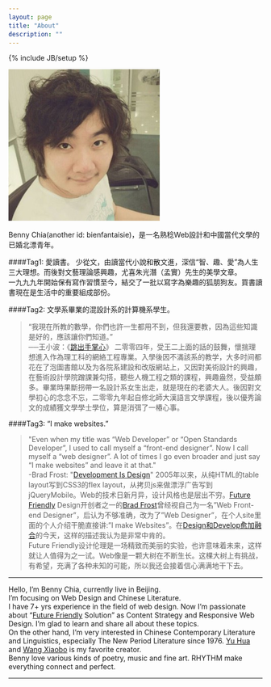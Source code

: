 ```yaml
---
layout: page
title: "About"
description: ""
---
```

{% include JB/setup %}

<img src="/images/avatar300.jpg" />

Benny Chia(another id: bienfantaisie)，是一名熟稔Web設計和中國當代文學的已婚北漂青年。

####Tag1: 愛讀書。
少從文，由讀當代小說和散文進，深信“智、趣、愛”為人生三大理想。而後對文藝理論感興趣，尤喜朱光潛（孟實）先生的美學文章。  
一九九九年開始保有寫作習慣至今，結交了一批以寫字為樂趣的狐朋狗友。買書讀書現在是生活中的重要組成部份。

####Tag2: 文學系畢業的混設計系的計算機系學生。
>	“我現在所教的數學，你們也許一生都用不到，但我還要教，因為這些知識是好的，應該讓你們知道。”  
>	──王小波：《[跳出手掌心](http://vip.book.sina.com.cn/chapter/40550/24040.html)》
二零零四年，受王二上面的話的鼓舞，懷揣理想進入作為理工科的網絡工程專業。入學後因不滿該系的教学，大多时间都花在了泡圖書館以及为各院系建設和改版網站上，又因對美術設計的興趣，在藝術設計學院蹭課兼勾搭，聽些人機工程之類的課程，興趣盎然，受益頗多。畢業時果斷拐帶一名設計系女生出走，就是現在的老婆大人。後因對文學初心的念念不忘，二零零九年起自修北師大漢語言文學課程，後以優秀論文的成績獲文學學士學位，算是消弭了一樁心事。

####Tag3: “I make websites.”
>"Even when my title was “Web Developer” or “Open Standards Developer”, I used to call myself a “front-end designer”. Now I call myself a “web designer”. A lot of times I go even broader and just say “I make websites” and leave it at that."  
>-Brad Frost: "[Development Is Design](http://bradfrostweb.com/blog/post/development-is-design)"
2005年以来，从纯HTML的table layout写到CSS3的flex layout，从拷贝js来做漂浮广告写到jQueryMobile。Web的技术日新月异，设计风格也是层出不穷。[Future Friendly](http://futurefriend.ly) Design开创者之一的[Brad Frost](http://bradfrostweb.com)曾经视自己为一名”Web Front-end Designer”，后认为不够准确，改为了”Web Designer”，在个人site里面的个人介绍干脆直接讲:”I make Websites”。在[Design和Develop愈加融合](http://bradfrostweb.com/blog/post/development-is-design)的今天，这样的描述我认为是非常中肯的。  
Future Friendly设计伦理是一场精致而美丽的实验，也许意味着未来，这样就让人值得为之一试。Web像是一颗大树在不断生长。这棵大树上有挑战，有希望，充满了各种未知的可能，所以我还会接着信心满满地干下去。

-------------------

Hello, I’m Benny Chia, currently live in Beijing.  
I’m focusing on Web Design and Chinese Literature.  
I have 7+ yrs experience in the field of web design. Now I’m passionate about “[Future Friendly](http://futurefriend.ly) Solution” as Content Strategy and Responsive Web Design. I’m glad to learn and share all about these topics.  
On the other hand, I’m very interested in Chinese Contemporary Literature and Linguistics, especially The New Period Literature since 1976. <a href="http://en.wikipedia.org/wiki/Yu_Hua_(author)">Yu Hua</a> and [Wang Xiaobo](http://en.wikipedia.org/wiki/Wang_Xiaobo) is my favorite creator.  
Benny love various kinds of poetry, music and fine art. RHYTHM make everything connect and perfect.

-------------------